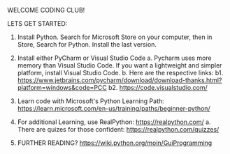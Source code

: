 WELCOME CODING CLUB!

LETS GET STARTED:
1. Install Python. Search for Microsoft Store on your computer, then in Store, Search for Python. Install the last version.
2. Install either PyCharm or Visual Studio Code
	a. Pycharm uses more memory than Visual Studio Code. If you want a lightweight and simpler platform, install Visual Studio Code.
	b. Here are the respective links:
			b1. https://www.jetbrains.com/pycharm/download/download-thanks.html?platform=windows&code=PCC
			b2. https://code.visualstudio.com/
3. Learn code with Microsoft's Python Learning Path: https://learn.microsoft.com/en-us/training/paths/beginner-python/
4. For additional Learning, use RealPython: https://realpython.com/
   a. There are quizes for those confident: https://realpython.com/quizzes/





 5. FURTHER READING? https://wiki.python.org/moin/GuiProgramming
    
